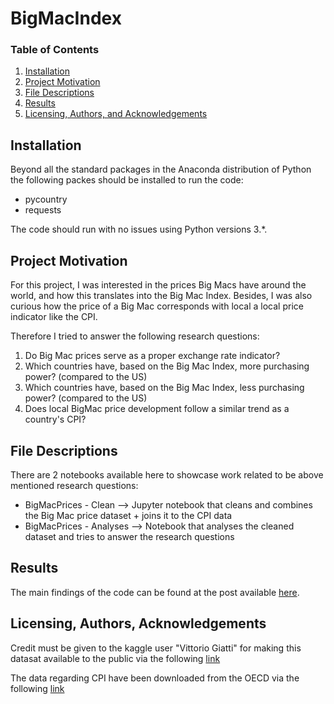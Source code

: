 # BigMacIndex

### Table of Contents

1. [Installation](#installation)
2. [Project Motivation](#motivation)
3. [File Descriptions](#files)
4. [Results](#results)
5. [Licensing, Authors, and Acknowledgements](#licensing)

## Installation <a name="installation"></a>

Beyond all the standard packages in the Anaconda distribution of Python the following packes should be installed to run the code:
 - pycountry
 - requests
 
The code should run with no issues using Python versions 3.*.

## Project Motivation<a name="motivation"></a>

For this project, I was interested in the prices Big Macs have around the world, and how this translates into the Big Mac Index.
Besides, I was also curious how the price of a Big Mac corresponds with local a local price indicator like the CPI.

Therefore I tried to answer the following research questions:

1. Do Big Mac prices serve as a proper exchange rate indicator?
2. Which countries have, based on the Big Mac Index, more purchasing power? (compared to the US)
3. Which countries have, based on the Big Mac Index, less purchasing power? (compared to the US)
4. Does local BigMac price development follow a similar trend as a country's CPI?

## File Descriptions <a name="files"></a>

There are 2 notebooks available here to showcase work related to be above mentioned research questions:
- BigMacPrices - Clean --> Jupyter notebook that cleans and combines the Big Mac price dataset + joins it to the CPI data
- BigMacPrices - Analyses --> Notebook that analyses the cleaned dataset and tries to answer the research questions

## Results<a name="results"></a>

The main findings of the code can be found at the post available [here](https://medium.com/@josh_2774/how-do-you-become-a-developer-5ef1c1c68711).

## Licensing, Authors, Acknowledgements<a name="licensing"></a>

Credit must be given to the kaggle user "Vittorio Giatti" for making this datasat available to the public via the following [link](https://www.kaggle.com/datasets/vittoriogiatti/bigmacprice?resource=download)

The data regarding CPI have been downloaded from the OECD via the following [link](https://data.oecd.org/price/inflation-cpi.htm)

